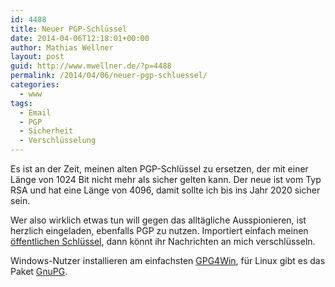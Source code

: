 ```yaml
---
id: 4488
title: Neuer PGP-Schlüssel
date: 2014-04-06T12:18:01+00:00
author: Mathias Wellner
layout: post
guid: http://www.mwellner.de/?p=4488
permalink: /2014/04/06/neuer-pgp-schluessel/
categories:
  - www
tags:
  - Email
  - PGP
  - Sicherheit
  - Verschlüsselung
---
```

Es ist an der Zeit, meinen alten PGP-Schlüssel zu ersetzen, der mit einer Länge von 1024 Bit nicht mehr als sicher gelten kann. Der neue ist vom Typ RSA und hat eine Länge von 4096, damit sollte ich bis ins Jahr 2020 sicher sein. 

Wer also wirklich etwas tun will gegen das alltägliche Ausspionieren, ist herzlich eingeladen, ebenfalls PGP zu nutzen. Importiert einfach meinen [öffentlichen Schlüssel](http://www.mwellner.de/mathiaswellner.asc), dann könnt ihr Nachrichten an mich verschlüsseln. 

Windows-Nutzer installieren am einfachsten [GPG4Win](http://www.gpg4win.org/index-de.html), für Linux gibt es das Paket [GnuPG](http://www.gnupg.org/).